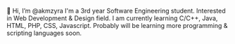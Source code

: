 👋 Hi, I’m @akmzyra
I'm a 3rd year Software Engineering student. 
Interested in Web Development & Design field.
I am currently learning C/C++, Java, HTML, PHP, CSS, Javascript. Probably will be learning more programming & scripting languages soon.

<!---
akmzyra/akmzyra is a ✨ special ✨ repository because its `README.md` (this file) appears on your GitHub profile.
You can click the Preview link to take a look at your changes.
--->

